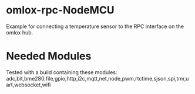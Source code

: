 # omlox-rpc-NodeMCU
Example for connecting a temperature sensor to the RPC interface on the omlox hub.

# Needed Modules
Tested with a build containing these modules: adc,bit,bme280,file,gpio,http,i2c,mqtt,net,node,pwm,rtctime,sjson,spi,tmr,uart,websocket,wifi
